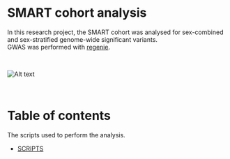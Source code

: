 # SMART cohort analysis

In this research project, the SMART cohort was analysed for sex-combined and sex-stratified genome-wide significant variants. <br> GWAS was performed with [regenie](https://rgcgithub.github.io/regenie/).

<br>

![Alt text](https://github.com/xEmz/Avans-files/blob/214cebf39f968698b0797283cf253866cd7bf67a/REGENIE_SMART_UMC.drawio.png)

</br>

# Table of contents

The scripts used to perform the analysis. 
- [SCRIPTS](https://github.com/xEmz/UMC-GWAS-cIMT/blob/9282e2a2d96468699205437dc824ce91e6195157/SMART-GWAS/SCRIPTS)
